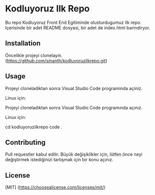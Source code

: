 # Kodluyoruz Ilk Repo
Bu repo Kodluyoruz Front End Egitiminde olusturdugumuz ilk repo. Içerisinde bir adet
README dosyasi, bir adet de index.html barindiryor.
## Installation
Öncelikle projeyi clonelayin. (https://github.com/sinanth/kodluyoruzilkrepo.git)

## Usage
Projeyi cloneladiktan sonra Visual Studio Code programinda açiniz.

Linux için:

Projeyi cloneladıktan sonra Visual Studio Code programında açınız.

Linux için:

cd kodluyoruzilkrepo
code .

## Contributing

Pull requestler kabul edilir. Büyük değişiklikler için, lütfen önce neyi değiştirmek istediğinizi tartışmak için bir konu açınız.

## License

[MIT] (https://choosealicense.com/licenses/mit/)